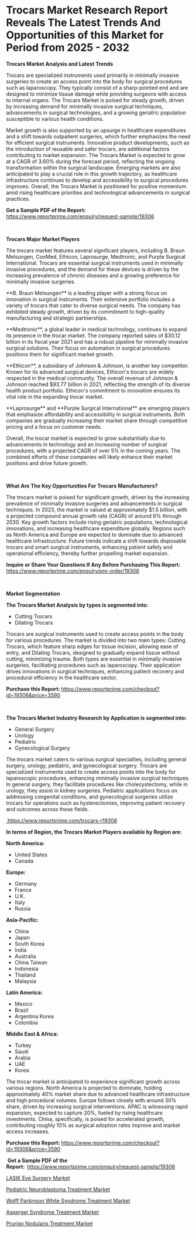 <p><h1>Trocars Market Research Report Reveals The Latest Trends And Opportunities of this Market for Period from 2025 - 2032</h1></p><p><strong>Trocars Market Analysis and Latest Trends</strong></p>
<p><p>Trocars are specialized instruments used primarily in minimally invasive surgeries to create an access point into the body for surgical procedures such as laparoscopy. They typically consist of a sharp-pointed end and are designed to minimize tissue damage while providing surgeons with access to internal organs. The Trocars Market is poised for steady growth, driven by increasing demand for minimally invasive surgical techniques, advancements in surgical technologies, and a growing geriatric population susceptible to various health conditions.</p><p>Market growth is also supported by an upsurge in healthcare expenditures and a shift towards outpatient surgeries, which further emphasizes the need for efficient surgical instruments. Innovative product developments, such as the introduction of reusable and safer trocars, are additional factors contributing to market expansion. The Trocars Market is expected to grow at a CAGR of 3.60% during the forecast period, reflecting the ongoing transformation within the surgical landscape. Emerging markets are also anticipated to play a crucial role in this growth trajectory, as healthcare infrastructure continues to develop and accessibility to surgical procedures improves. Overall, the Trocars Market is positioned for positive momentum amid rising healthcare priorities and technological advancements in surgical practices.</p></p>
<p><strong>Get a Sample PDF of the Report:&nbsp;</strong> <a href="https://www.reportprime.com/enquiry/request-sample/19306?utm_campaign=1905&utm_medium=2&utm_source=Github&utm_content=ia&utm_term=19032025&utm_id=trocars">https://www.reportprime.com/enquiry/request-sample/19306</a></p>
<p>&nbsp;</p>
<p><strong>Trocars Major Market Players</strong></p>
<p><p>The trocars market features several significant players, including B. Braun Melsungen, ConMed, Ethicon, Laprosurge, Medtronic, and Purple Surgical International. Trocars are essential surgical instruments used in minimally invasive procedures, and the demand for these devices is driven by the increasing prevalence of chronic diseases and a growing preference for minimally invasive surgeries.</p><p>**B. Braun Melsungen** is a leading player with a strong focus on innovation in surgical instruments. Their extensive portfolio includes a variety of trocars that cater to diverse surgical needs. The company has exhibited steady growth, driven by its commitment to high-quality manufacturing and strategic partnerships.</p><p>**Medtronic**, a global leader in medical technology, continues to expand its presence in the trocar market. The company reported sales of $30.12 billion in its fiscal year 2021 and has a robust pipeline for minimally invasive surgical solutions. Their focus on automation in surgical procedures positions them for significant market growth.</p><p>**Ethicon**, a subsidiary of Johnson & Johnson, is another key competitor. Known for its advanced surgical devices, Ethicon's trocars are widely respected in the medical community. The overall revenue of Johnson & Johnson reached $93.77 billion in 2021, reflecting the strength of its diverse health product portfolio. Ethicon's commitment to innovation ensures its vital role in the expanding trocar market.</p><p>**Laprosurge** and **Purple Surgical International** are emerging players that emphasize affordability and accessibility in surgical instruments. Both companies are gradually increasing their market share through competitive pricing and a focus on customer needs.</p><p>Overall, the trocar market is expected to grow substantially due to advancements in technology and an increasing number of surgical procedures, with a projected CAGR of over 5% in the coming years. The combined efforts of these companies will likely enhance their market positions and drive future growth.</p></p>
<p>&nbsp;</p>
<p><strong>What Are The Key Opportunities For Trocars Manufacturers?</strong></p>
<p><p>The trocars market is poised for significant growth, driven by the increasing prevalence of minimally invasive surgeries and advancements in surgical techniques. In 2023, the market is valued at approximately $1.5 billion, with a projected compound annual growth rate (CAGR) of around 6% through 2030. Key growth factors include rising geriatric populations, technological innovations, and increasing healthcare expenditure globally. Regions such as North America and Europe are expected to dominate due to advanced healthcare infrastructure. Future trends indicate a shift towards disposable trocars and smart surgical instruments, enhancing patient safety and operational efficiency, thereby further propelling market expansion.</p></p>
<p><strong>Inquire or Share Your Questions If Any Before Purchasing This Report:</strong> <a href="https://www.reportprime.com/enquiry/pre-order/19306?utm_campaign=1905&utm_medium=2&utm_source=Github&utm_content=ia&utm_term=19032025&utm_id=trocars">https://www.reportprime.com/enquiry/pre-order/19306</a></p>
<p>&nbsp;</p>
<p><strong>Market Segmentation</strong></p>
<p><strong>The Trocars Market Analysis by types is segmented into:</strong></p>
<p><ul><li>Cutting Trocars</li><li>Dilating Trocars</li></ul></p>
<p><p>Trocars are surgical instruments used to create access points in the body for various procedures. The market is divided into two main types: Cutting Trocars, which feature sharp edges for tissue incision, allowing ease of entry, and Dilating Trocars, designed to gradually expand tissue without cutting, minimizing trauma. Both types are essential in minimally invasive surgeries, facilitating procedures such as laparoscopy. Their application drives innovations in surgical techniques, enhancing patient recovery and procedural efficiency in the healthcare sector.</p></p>
<p><strong>Purchase this Report:&nbsp;</strong><a href="https://www.reportprime.com/checkout?id=19306&price=3590&utm_campaign=1905&utm_medium=2&utm_source=Github&utm_content=ia&utm_term=19032025&utm_id=trocars">https://www.reportprime.com/checkout?id=19306&price=3590</a></p>
<p>&nbsp;</p>
<p><strong>The Trocars Market Industry Research by Application is segmented into:</strong></p>
<p><ul><li>General Surgery</li><li>Urology</li><li>Pediatric</li><li>Gynecological Surgery</li></ul></p>
<p><p>The trocars market caters to various surgical specialties, including general surgery, urology, pediatric, and gynecological surgery. Trocars are specialized instruments used to create access points into the body for laparoscopic procedures, enhancing minimally invasive surgical techniques. In general surgery, they facilitate procedures like cholecystectomy, while in urology, they assist in kidney surgeries. Pediatric applications focus on addressing congenital conditions, and gynecological surgeries utilize trocars for operations such as hysterectomies, improving patient recovery and outcomes across these fields.</p></p>
<p><a href="https://www.reportprime.com/trocars-r19306?utm_campaign=1905&utm_medium=2&utm_source=Github&utm_content=ia&utm_term=19032025&utm_id=trocars">&nbsp;https://www.reportprime.com/trocars-r19306</a></p>
<p><strong>In terms of Region, the Trocars Market Players available by Region are:</strong></p>
<p>
    <p> <strong> North America: </strong>
        <ul>
            <li>United States</li>
            <li>Canada</li>
        </ul>
        </p> 
    <p> <strong> Europe: </strong>
        <ul>
            <li>Germany</li>
            <li>France</li>
            <li>U.K.</li>
            <li>Italy</li>
            <li>Russia</li>
        </ul>
        </p> 
    <p> <strong> Asia-Pacific: </strong>
        <ul>
            <li>China</li>
            <li>Japan</li>
            <li>South Korea</li>
            <li>India</li>
            <li>Australia</li>
            <li>China Taiwan</li>
            <li>Indonesia</li>
            <li>Thailand</li>
            <li>Malaysia</li>
        </ul>
        </p> 
    <p> <strong> Latin America: </strong>
        <ul>
            <li>Mexico</li>
            <li>Brazil</li>
            <li>Argentina Korea</li>
            <li>Colombia</li>
        </ul>
        </p> 
    <p> <strong> Middle East & Africa: </strong>
        <ul>
            <li>Turkey</li>
            <li>Saudi</li>
            <li>Arabia</li>
            <li>UAE</li>
            <li>Korea</li>
        </ul>
    </p>
    </p>
<p><p>The trocar market is anticipated to experience significant growth across various regions. North America is projected to dominate, holding approximately 40% market share due to advanced healthcare infrastructure and high procedural volumes. Europe follows closely with around 30% share, driven by increasing surgical interventions. APAC is witnessing rapid expansion, expected to capture 20%, fueled by rising healthcare investments. China, specifically, is poised for accelerated growth, contributing roughly 10% as surgical adoption rates improve and market access increases.</p></p>
<p><strong>Purchase this Report: </strong><a href="https://www.reportprime.com/checkout?id=19306&price=3590&utm_campaign=1905&utm_medium=2&utm_source=Github&utm_content=ia&utm_term=19032025&utm_id=trocars">https://www.reportprime.com/checkout?id=19306&price=3590</a></p>
<p>&nbsp;<strong>Get a Sample PDF of the Report:&nbsp;&nbsp;</strong><a href="https://www.reportprime.com/enquiry/request-sample/19306?utm_campaign=1905&utm_medium=2&utm_source=Github&utm_content=ia&utm_term=19032025&utm_id=trocars">https://www.reportprime.com/enquiry/request-sample/19306</a></p>
<p><strong></strong></p>
<p><p><a href="https://github.com/stohllaackdw/Market-Research-Report-List-1/blob/main/lasik-eye-surgery-market.md?utm_campaign=1905&utm_medium=2&utm_source=Github&utm_content=ia&utm_term=19032025&utm_id=trocars">LASIK Eye Surgery Market</a></p><p><a href="https://github.com/fabinbuddygc/Market-Research-Report-List-1/blob/main/pediatric-neuroblastoma-treatment-market.md?utm_campaign=1905&utm_medium=2&utm_source=Github&utm_content=ia&utm_term=19032025&utm_id=trocars">Pediatric Neuroblastoma Treatment Market</a></p><p><a href="https://github.com/motanafraxer/Market-Research-Report-List-1/blob/main/wolff-parkinson-white-syndrome-treatment-market.md?utm_campaign=1905&utm_medium=2&utm_source=Github&utm_content=ia&utm_term=19032025&utm_id=trocars">Wolff Parkinson White Syndrome Treatment Market</a></p><p><a href="https://github.com/bramsklizas/Market-Research-Report-List-1/blob/main/asperger-syndrome-treatment-market.md?utm_campaign=1905&utm_medium=2&utm_source=Github&utm_content=ia&utm_term=19032025&utm_id=trocars">Asperger Syndrome Treatment Market</a></p><p><a href="https://github.com/ridchycarlas/Market-Research-Report-List-1/blob/main/prurigo-nodularis-treatment-market.md?utm_campaign=1905&utm_medium=2&utm_source=Github&utm_content=ia&utm_term=19032025&utm_id=trocars">Prurigo Nodularis Treatment Market</a></p></p>